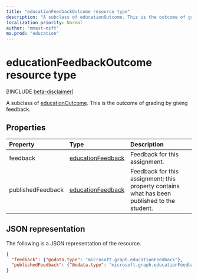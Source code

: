 ```yaml
---
title: "educationFeedbackOutcome resource type"
description: "A subclass of educationOutcome. This is the outcome of grading by giving feedback."
localization_priority: Normal
author: "mmast-msft"
ms.prod: "education"
---
```


# educationFeedbackOutcome resource type

[!INCLUDE [beta-disclaimer](../../includes/beta-disclaimer.md)]

A subclass of [educationOutcome](educationoutcome.md). This is the outcome of grading by giving feedback.


## Properties
| Property	   | Type	|Description|
|:---------------|:--------|:----------|
|feedback|[educationFeedback](educationFeedback.md)|Feedback for this assignment.|
|publishedFeedback|[educationFeedback](educationFeedback.md)|Feedback for this assignment; this property contains what has been published to the student.|

## JSON representation

The following is a JSON representation of the resource.

<!-- {
  "blockType": "resource",
  "optionalProperties": [

  ],
  "@odata.type": "microsoft.graph.educationPowerPointResource"
}-->

```json
{
  "feedback": {"@odata.type": "microsoft.graph.educationFeedback"},
  "publishedFeedback": {"@odata.type": "microsoft.graph.educationFeedback"}
}

```

<!-- uuid: 8fcb5dbc-d5aa-4681-8e31-b001d5168d79
2015-10-25 14:57:30 UTC -->
<!--
{
  "type": "#page.annotation",
  "description": "educationFeedbackOutcome resource",
  "keywords": "",
  "section": "documentation",
  "tocPath": "",
  "suppressions": []
}
-->
